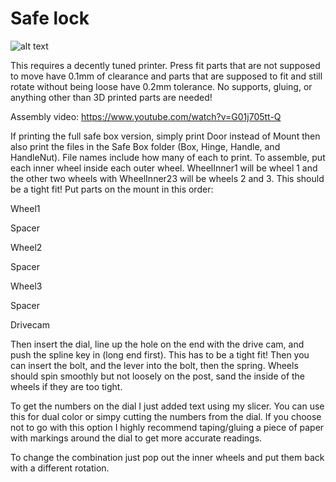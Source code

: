 # Safe lock


![alt text](https://github.com/LockManipulator/Locksport/blob/main/Safe%20manipulation/STL/Safe%20lock/safe-closed.jpg?raw=true)


This requires a decently tuned printer. Press fit parts that are not supposed to move have 0.1mm of clearance and parts that are supposed to fit and still rotate without being loose have 0.2mm tolerance. No supports, gluing, or anything other than 3D printed parts are needed!

 

Assembly video: https://www.youtube.com/watch?v=G01j705tt-Q


If printing the full safe box version, simply print Door instead of Mount then also print the files in the Safe Box folder (Box, Hinge, Handle, and HandleNut). File names include how many of each to print. To assemble, put each inner wheel inside each outer wheel. WheelInner1 will be wheel 1 and the other two wheels with WheelInner23 will be wheels 2 and 3. This should be a tight fit! Put parts on the mount in this order:

 

Wheel1

Spacer

Wheel2

Spacer

Wheel3

Spacer

Drivecam

 

Then insert the dial, line up the hole on the end with the drive cam, and push the spline key in (long end first). This has to be a tight fit! Then you can insert the bolt, and the lever into the bolt, then the spring. Wheels should spin smoothly but not loosely on the post, sand the inside of the wheels if they are too tight. 

 

To get the numbers on the dial I just added text using my slicer. You can use this for dual color or simpy cutting the numbers from the dial. If you choose not to go with this option I highly recommend taping/gluing a piece of paper with markings around the dial to get more accurate readings.

 

To change the combination just pop out the inner wheels and put them back with a different rotation.
